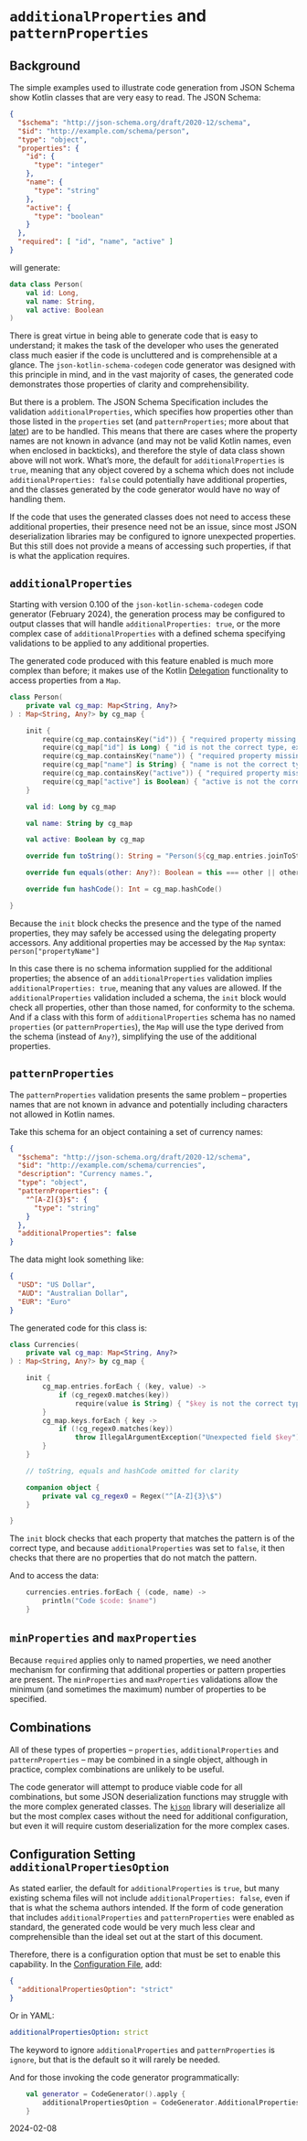 # `additionalProperties` and `patternProperties`

## Background

The simple examples used to illustrate code generation from JSON Schema show Kotlin classes that are very easy to read.
The JSON Schema:
```json
{
  "$schema": "http://json-schema.org/draft/2020-12/schema",
  "$id": "http://example.com/schema/person",
  "type": "object",
  "properties": {
    "id": {
      "type": "integer"
    },
    "name": {
      "type": "string"
    },
    "active": {
      "type": "boolean"
    }
  },
  "required": [ "id", "name", "active" ]
}
```
will generate:
```kotlin
data class Person(
    val id: Long,
    val name: String,
    val active: Boolean
)
```

There is great virtue in being able to generate code that is easy to understand; it makes the task of the developer who
uses the generated class much easier if the code is uncluttered and is comprehensible at a glance.
The `json-kotlin-schema-codegen` code generator was designed with this principle in mind, and in the vast majority of
cases, the generated code demonstrates those properties of clarity and comprehensibility.

But there is a problem.
The JSON Schema Specification includes the validation `additionalProperties`, which specifies how properties other than
those listed in the `properties` set (and `patternProperties`; more about that [later](#patternproperties)) are to be
handled.
This means that there are cases where the property names are not known in advance (and may not be valid Kotlin names,
even when enclosed in backticks), and therefore the style of data class shown above will not work.
What&rsquo;s more, the default for `additionalProperties` is `true`, meaning that any object covered by a schema which
does not include `additionalProperties: false` could potentially have additional properties, and the classes generated
by the code generator would have no way of handling them.

If the code that uses the generated classes does not need to access these additional properties, their presence need not
be an issue, since most JSON deserialization libraries may be configured to ignore unexpected properties.
But this still does not provide a means of accessing such properties, if that is what the application requires.

## `additionalProperties`

Starting with version 0.100 of the `json-kotlin-schema-codegen` code generator (February 2024), the generation process
may be configured to output classes that will handle `additionalProperties: true`, or the more complex case of
`additionalProperties` with a defined schema specifying validations to be applied to any additional properties.

The generated code produced with this feature enabled is much more complex than before; it makes use of the Kotlin
[Delegation](https://kotlinlang.org/docs/delegation.html) functionality to access properties from a `Map`.
```kotlin
class Person(
    private val cg_map: Map<String, Any?>
) : Map<String, Any?> by cg_map {

    init {
        require(cg_map.containsKey("id")) { "required property missing - id" }
        require(cg_map["id"] is Long) { "id is not the correct type, expecting Long" }
        require(cg_map.containsKey("name")) { "required property missing - name" }
        require(cg_map["name"] is String) { "name is not the correct type, expecting String" }
        require(cg_map.containsKey("active")) { "required property missing - active" }
        require(cg_map["active"] is Boolean) { "active is not the correct type, expecting Boolean" }
    }

    val id: Long by cg_map

    val name: String by cg_map

    val active: Boolean by cg_map

    override fun toString(): String = "Person(${cg_map.entries.joinToString { "${it.key}=${it.value}" }})"

    override fun equals(other: Any?): Boolean = this === other || other is Person && cg_map == other.cg_map

    override fun hashCode(): Int = cg_map.hashCode()

}
```
Because the `init` block checks the presence and the type of the named properties, they may safely be accessed using the
delegating property accessors.
Any additional properties may be accessed by the `Map` syntax: `person["propertyName"]`

In this case there is no schema information supplied for the additional properties; the absence of an
`additionalProperties` validation implies `additionalProperties: true`, meaning that any values are allowed.
If the `additionalProperties` validation included a schema, the `init` block would check all properties, other than
those named, for conformity to the schema.
And if a class with this form of `additionalProperties` schema has no named `properties` (or `patternProperties`), the
`Map` will use the type derived from the schema (instead of `Any?`), simplifying the use of the additional properties.

## `patternProperties`

The `patternProperties` validation presents the same problem &ndash; properties names that are not known in advance and
potentially including characters not allowed in Kotlin names.

Take this schema for an object containing a set of currency names:
```json
{
  "$schema": "http://json-schema.org/draft/2020-12/schema",
  "$id": "http://example.com/schema/currencies",
  "description": "Currency names.",
  "type": "object",
  "patternProperties": {
    "^[A-Z]{3}$": {
      "type": "string"
    }
  },
  "additionalProperties": false
}
```
The data might look something like:
```json
{
  "USD": "US Dollar",
  "AUD": "Australian Dollar",
  "EUR": "Euro"
}
```

The generated code for this class is:
```kotlin
class Currencies(
    private val cg_map: Map<String, Any?>
) : Map<String, Any?> by cg_map {

    init {
        cg_map.entries.forEach { (key, value) ->
            if (cg_regex0.matches(key))
                require(value is String) { "$key is not the correct type, expecting String" }
        }
        cg_map.keys.forEach { key ->
            if (!cg_regex0.matches(key))
                throw IllegalArgumentException("Unexpected field $key")
        }
    }

    // toString, equals and hashCode omitted for clarity

    companion object {
        private val cg_regex0 = Regex("^[A-Z]{3}\$")
    }

}
```

The `init` block checks that each property that matches the pattern is of the correct type, and because
`additionalProperties` was set to `false`, it then checks that there are no properties that do not match the pattern.

And to access the data:
```kotlin
    currencies.entries.forEach { (code, name) ->
        println("Code $code: $name")
    }
```

## `minProperties` and `maxProperties`

Because `required` applies only to named properties, we need another mechanism for confirming that additional properties
or pattern properties are present.
The `minProperties` and `maxProperties` validations allow the minimum (and sometimes the maximum) number of properties
to be specified.

## Combinations

All of these types of properties &ndash; `properties`, `additionalProperties` and `patternProperties` &ndash; may be
combined in a single object, although in practice, complex combinations are unlikely to be useful.

The code generator will attempt to produce viable code for all combinations, but some JSON deserialization functions may
struggle with the more complex generated classes.
The [`kjson`](https://github.com/pwall567/kjson) library will deserialize all but the most complex cases without the
need for additional configuration, but even it will require custom deserialization for the more complex cases.

## Configuration Setting `additionalPropertiesOption`

As stated earlier, the default for `additionalProperties` is `true`, but many existing schema files will not include
`additionalProperties: false`, even if that is what the schema authors intended.
If the form of code generation that includes `additionalProperties` and `patternProperties` were enabled as standard,
the generated code would be very much less clear and comprehensible than the ideal set out at the start of this
document.

Therefore, there is a configuration option that must be set to enable this capability.
In the [Configuration File](CONFIG.md), add:
```json
{
  "additionalPropertiesOption": "strict"
}
```
Or in YAML:
```yaml
additionalPropertiesOption: strict
```
The keyword to ignore `additionalProperties` and `patternProperties` is `ignore`, but that is the default so it will
rarely be needed.

And for those invoking the code generator programmatically:
```kotlin
    val generator = CodeGenerator().apply {
        additionalPropertiesOption = CodeGenerator.AdditionalPropertiesOption.STRICT // or IGNORE
    }
```

2024-02-08
